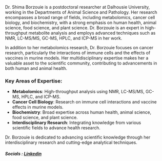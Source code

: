 Dr. Shima Borzouie is a postdoctoral researcher at Dalhousie University, working in the Departments of Animal Science and Pathology. Her research encompasses a broad range of fields, including metabolomics, cancer cell biology, and biochemistry, with a strong emphasis on human health, animal science, food science, and plant science. Dr. Borzouie is an expert in high-throughput metabolite analysis and employs advanced techniques such as NMR, LC-MS/MS, GC-MS, HPLC, and ICP-MS in her work.

In addition to her metabolomics research, Dr. Borzouie focuses on cancer research, particularly the interactions of immune cells and the effects of vaccines in murine models. Her multidisciplinary expertise makes her a valuable asset to the scientific community, contributing to advancements in both human and animal health.

### Key Areas of Expertise:
- **Metabolomics**: High-throughput analysis using NMR, LC-MS/MS, GC-MS, HPLC, and ICP-MS.
- **Cancer Cell Biology**: Research on immune cell interactions and vaccine effects in murine models.
- **Biochemistry**: Broad expertise across human health, animal science, food science, and plant science.
- **Interdisciplinary Research**: Integrating knowledge from various scientific fields to advance health research.

Dr. Borzouie is dedicated to advancing scientific knowledge through her interdisciplinary research and cutting-edge analytical techniques.

##### Socials  : [Linkedin](https://www.linkedin.com/in/shima-borzouie-b2851650/)